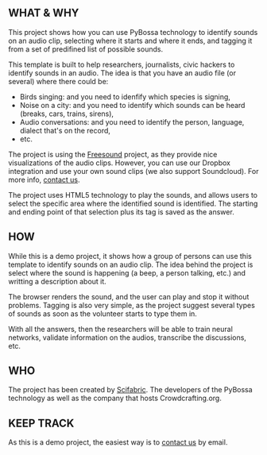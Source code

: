 ## WHAT & WHY

This project shows how you can use PyBossa technology to identify sounds on an audio clip, selecting where it starts and where it ends, and tagging it from a set of predifined list of possible sounds.

This template is built to help researchers, journalists, civic hackers to identify sounds in an audio. The idea is that you have an audio file (or several) where there could be:

 * Birds singing: and you need to idenfify which species is signing,
 * Noise on a city: and you need to identify which sounds can be heard (breaks, cars, trains, sirens),
 * Audio conversations: and you need to identify the person, language, dialect that's on the record,
 * etc.

The project is using the [Freesound](http://www.freesound.org/) project, as they provide nice visualizations of the audio clips. However, you can use our Dropbox integration and use your own sound clips (we also support Soundcloud). For more info, [contact us](mailto:info@scifabric.com).

The project uses HTML5 technology to play the sounds, and allows users to select the specific area where the identified sound is identified. The starting and ending point of that selection plus its tag is saved as the answer.

## HOW

While this is a demo project, it shows how a group of persons can use this template to identify sounds on an audio clip. The idea behind the project is select where the sound is happening (a beep, a person talking, etc.) and writting a description about it.

The browser renders the sound, and the user can play and stop it without problems. Tagging is also very simple, as the project suggest several types of sounds as soon as the volunteer starts to type them in.

With all the answers, then the researchers will be able to train neural networks, validate information on the audios, transcribe the discussions, etc.

## WHO

The project has been created by [Scifabric](http://scifabric.com). The developers of the PyBossa technology as well as the company that hosts Crowdcrafting.org.

## KEEP TRACK

As this is a demo project, the easiest way is to [contact us](mailto:info@scifabric.com) by email.
